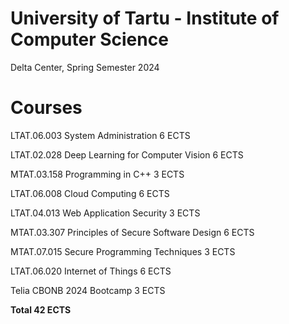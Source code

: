 # University of Tartu - Institute of Computer Science

Delta Center, Spring Semester 2024

# Courses

LTAT.06.003	System Administration	6 ECTS

LTAT.02.028	Deep Learning for Computer Vision	6 ECTS

MTAT.03.158	Programming in C++	3 ECTS

LTAT.06.008	Cloud Computing		6 ECTS

LTAT.04.013	Web Application Security	3 ECTS

MTAT.03.307	Principles of Secure Software Design	6 ECTS

MTAT.07.015	Secure Programming Techniques	3 ECTS

LTAT.06.020	Internet of Things	6 ECTS

Telia CBONB 2024 Bootcamp	3 ECTS


**Total	42 ECTS**
